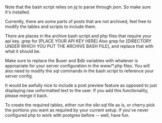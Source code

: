 Note that the bash script relies on jq to parse through json. So make sure it's installed.
 
Currently, there are some parts of posts that are not archived, feel free to modify the tables and scripts to include them. 

There are places in the archive bash script and php files that require your api key. grep for [PLACE YOUR API KEY HERE]
Also grep for [DIRECTORY UNDER WHICH YOU PUT THE ARCHIVE BASH FILE], and replace that with what it should be. 

Make sure to replace the $user and $db variables with whatever is appropriate for your server configuration in the www/*.php files. 
You will also need to modify the sql commands in the bash script to reference your server config.

It would be awfully nice to include a post preview feature as opposed to just displaying raw unformatted text to the user. 
If you add this functionality, please merge it back.

To create the required tables, either run the sikr.sql file as is, or cherry pick the portions you want as required by your current setup. 
If you've never configured php to work with postgres before -- well, have fun.




